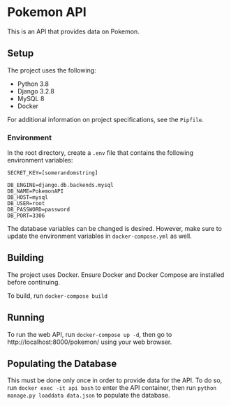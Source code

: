 # Pokemon API
This is an API that provides data on Pokemon.

## Setup
The project uses the following:
- Python 3.8
- Django 3.2.8
- MySQL 8
- Docker

For additional information on project specifications, see the ```Pipfile```.

### Environment
In the root directory, create a ```.env``` file 
that contains the following environment variables:
```
SECRET_KEY=[somerandomstring]

DB_ENGINE=django.db.backends.mysql
DB_NAME=PokemonAPI
DB_HOST=mysql
DB_USER=root
DB_PASSWORD=password
DB_PORT=3306
```
The database variables can be changed is desired. However, make sure to update 
the environment variables in ```docker-compose.yml``` as well.

## Building
The project uses Docker. Ensure Docker and Docker Compose are installed before continuing.

To build, run ```docker-compose build```

## Running
To run the web API, run ```docker-compose up -d```, then 
go to http://localhost:8000/pokemon/ using your web browser.

## Populating the Database
This must be done only once in order to provide data for the API. 
To do so, run ```docker exec -it api bash``` to enter the API container, 
then run ```python manage.py loaddata data.json``` to populate the database.
